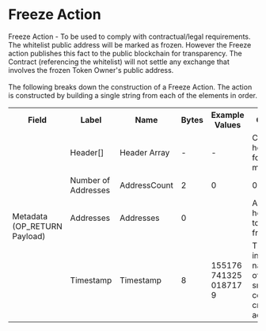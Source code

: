 
<html>
    <head>
        <link rel="stylesheet" href="css/style.css">
        <H1>Freeze Action</H1>
        <p>
        Freeze Action -  To be used to comply with contractual/legal requirements.  The whitelist public address will be marked as frozen.  However the Freeze action publishes this fact to the public blockchain for transparency. The Contract (referencing the whitelist) will not settle any exchange that involves the frozen Token Owner's public address.<br><br>
        The following breaks down the construction of a Freeze Action. The action is constructed by building a single string from each of the elements in order.
        </p>
    </head>
    <div class="ritz grid-container" dir="ltr">
        <body>
            <table class="waffle" cellspacing="0" cellpadding="0" table-layout=fixed width=100%>
                 <tr style='height:19px;'>
                    <th style="width:6%" class="s0">Field</th>
                       <th style="width:9%" class="s1">Label</th>
                    <th style="width:9%" class="s1">Name</th>
                    <th style="width:2%" class="s1">Bytes</th>
                    <th style="width:29%" class="s1">Example Values</th>
                    <th style="width:26%" class="s1">Comments</th>
                    <th style="width:5%" class="s1">Data Type</th>
                    <th style="width:14%" class="s2">Amendment Restrictions</th>
                </tr>
                <tr>
                    <td class="s5" rowspan="4">Metadata (OP_RETURN Payload)</td>
                    <td class="e6">Header[]</td>
                    <td class="e6">Header Array</td>
                    <td class="e6">-</td>
                    <td class="e6">-</td>
                    <td class="e6">Common header data for all messages</td>
                    <td class="e6">Header</td>
                    <td class="e7"></td>
                </tr>
                    <tr>
                    <td class="e10">Number of Addresses</td>
                    <td class="e10">AddressCount</td>
                    <td class="e10">2</td>
                    <td class="e10" style="word-break:break-all">0</td>
                    <td class="e10">0 - 65,535</td>
                    <td class="e10">uint16</td>
                    <td class="e11"></td>
                </tr>                <tr>
                    <td class="e10">Addresses</td>
                    <td class="e10">Addresses</td>
                    <td class="e10">0</td>
                    <td class="e10" style="word-break:break-all"></td>
                    <td class="e10">Addresses holding tokens to be frozen.</td>
                    <td class="e10">Address[]</td>
                    <td class="e11"></td>
                </tr>                <tr>
                    <td class="e10">Timestamp</td>
                    <td class="e10">Timestamp</td>
                    <td class="e10">8</td>
                    <td class="e10" style="word-break:break-all">1551767413250187179</td>
                    <td class="e10">Timestamp in nanoseconds of when the smart contract created the action.</td>
                    <td class="e10">timestamp</td>
                    <td class="e11">Cannot be changed by issuer, operator. Smart contract controls.</td>
                </tr>
            </table>
        </body>
    </div>
</html>